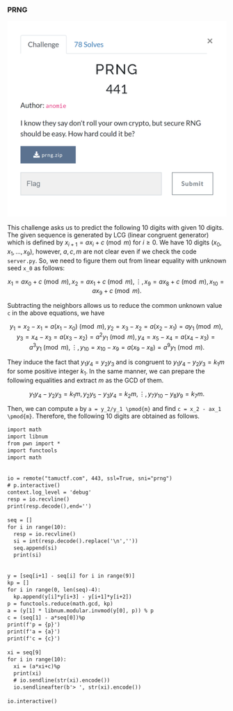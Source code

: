 
### PRNG


![prng](https://github.com/Hed6eH0g/ctf/blob/main/2023/tamuctf/prng/prng_0.png)


This challenge asks us to predict the following 10 digits with given 10 digits.
The given sequence is generated by LCG (linear congruent generator) which is defined by $x_{i+1} = ax_i + c \pmod{m}$ for $i \geq 0$.
We have 10 digits ($x_0, x_1, \ldots, x_9$), however, $a, c, m$ are not clear even if we check the code `server.py`.
So, we need to figure them out from linear equality with unknown seed `x_0` as follows:
```math
x_1 = ax_0 + c \pmod{m},
x_2 = ax_1 + c \pmod{m},
\vdots,
x_9 = ax_8 + c \pmod{m},
x_{10} = ax_9 + c \pmod{m}.
```

Subtracting the neighbors allows us to reduce the common unknown value `c` in the above equations, we have 
```math
y_1 = x_2 - x_1 = a(x_1 - x_0) \pmod{m},
y_2 = x_3 - x_2 = a(x_2 - x_1) = ay_1 \pmod{m},
y_3 = x_4 - x_3= a(x_3 - x_2) = a^2y_1 \pmod{m},
y_4 = x_5 - x_4 = a(x_4 - x_3) = a^3y_1 \pmod{m},
\vdots,
y_{10} = x_{10} - x_9 = a(x_9 - x_8) = a^9y_1 \pmod{m}.
```

They induce the fact that $y_1y_4 = y_2y_3$ and is congruent to $y_1y_4 - y_2y_3 = k_1m$ for some positive integer $k_1$.
In the same manner, we can prepare the following equalities and extract $m$ as the GCD of them.
```math
y_1y_4 - y_2y_3 = k_1m,
y_2y_5 - y_3y_4 = k_2m,
\vdots,
y_7y_10 - y_8y_9 = k_7m.
```
Then, we can compute `a` by `a = y_2/y_1 \pmod{m}` and find `c = x_2 - ax_1 \pmod{m}`.
Therefore, the following 10 digits are obtained as follows.
```
import math
import libnum
from pwn import *
import functools
import math


io = remote("tamuctf.com", 443, ssl=True, sni="prng")
# p.interactive()
context.log_level = 'debug'
resp = io.recvline()
print(resp.decode(),end='')

seq = []
for i in range(10):
  resp = io.recvline()
  si = int(resp.decode().replace('\n',''))
  seq.append(si)
  print(si)


y = [seq[i+1] - seq[i] for i in range(9)]
kp = []
for i in range(0, len(seq)-4):
  kp.append(y[i]*y[i+3] - y[i+1]*y[i+2])
p = functools.reduce(math.gcd, kp)
a = (y[1] * libnum.modular.invmod(y[0], p)) % p
c = (seq[1] - a*seq[0])%p
print(f'p = {p}')
print(f'a = {a}')
print(f'c = {c}')

xi = seq[9]
for i in range(10):
  xi = (a*xi+c)%p
  print(xi)
  # io.sendline(str(xi).encode())
  io.sendlineafter(b'> ', str(xi).encode())

io.interactive()
```
